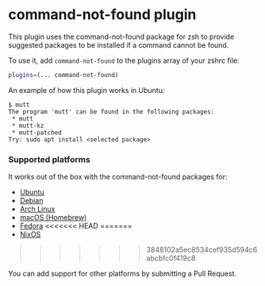 # command-not-found plugin

This plugin uses the command-not-found package for zsh to provide suggested packages to be installed if a command cannot be found.

To use it, add `command-not-found` to the plugins array of your zshrc file:

```zsh
plugins=(... command-not-found)
```

An example of how this plugin works in Ubuntu:
```
$ mutt
The program 'mutt' can be found in the following packages:
 * mutt
 * mutt-kz
 * mutt-patched
Try: sudo apt install <selected package>
```

### Supported platforms

It works out of the box with the command-not-found packages for:

- [Ubuntu](https://www.porcheron.info/command-not-found-for-zsh/)
- [Debian](https://packages.debian.org/search?keywords=command-not-found)
- [Arch Linux](https://wiki.archlinux.org/index.php/Pkgfile#Command_not_found)
- [macOS (Homebrew)](https://github.com/Homebrew/homebrew-command-not-found)
- [Fedora](https://fedoraproject.org/wiki/Features/PackageKitCommandNotFound)
<<<<<<< HEAD
=======
- [NixOS](https://github.com/NixOS/nixpkgs/tree/master/nixos/modules/programs/command-not-found)
>>>>>>> 3848102a5ec8534cef935d594c6abcbfc0f419c8

You can add support for other platforms by submitting a Pull Request.

